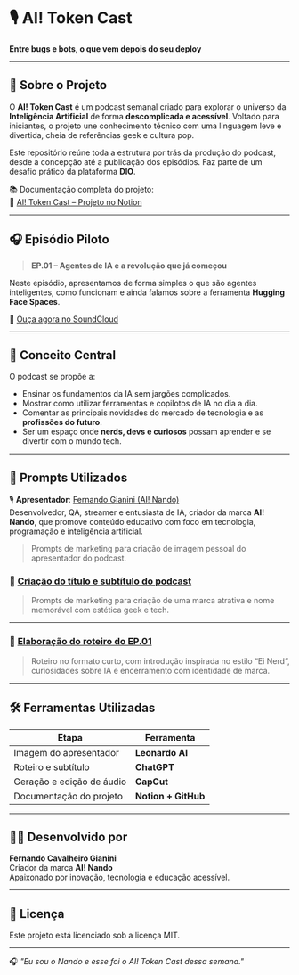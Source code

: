 # 🎙️ AI! Token Cast  
**Entre bugs e bots, o que vem depois do seu deploy**

---

## 🧠 Sobre o Projeto

O **AI! Token Cast** é um podcast semanal criado para explorar o universo da **Inteligência Artificial** de forma **descomplicada e acessível**. Voltado para iniciantes, o projeto une conhecimento técnico com uma linguagem leve e divertida, cheia de referências geek e cultura pop.

Este repositório reúne toda a estrutura por trás da produção do podcast, desde a concepção até a publicação dos episódios. Faz parte de um desafio prático da plataforma **DIO**.

📚 Documentação completa do projeto:  
🔗 [AI! Token Cast – Projeto no Notion](https://www.notion.so/AI-Token-Cast-1dee84bf3a46807c9da8d29eccc62e63)

---

## 🎧 Episódio Piloto

> **EP.01 – Agentes de IA e a revolução que já começou**

Neste episódio, apresentamos de forma simples o que são agentes inteligentes, como funcionam e ainda falamos sobre a ferramenta **Hugging Face Spaces**.

🔗 [Ouça agora no SoundCloud](https://soundcloud.com/ai-token-cast/ep-01)

---

## 🎯 Conceito Central

O podcast se propõe a:
- Ensinar os fundamentos da IA sem jargões complicados.
- Mostrar como utilizar ferramentas e copilotos de IA no dia a dia.
- Comentar as principais novidades do mercado de tecnologia e as **profissões do futuro**.
- Ser um espaço onde **nerds, devs e curiosos** possam aprender e se divertir com o mundo tech.

---

## 🧩 Prompts Utilizados

🎙️ **Apresentador**: [Fernando Gianini (AI! Nando)](https://www.notion.so/Artista-1dee84bf3a4680e784fdeeecfd2fd5f2)  
Desenvolvedor, QA, streamer e entusiasta de IA, criador da marca **AI! Nando**, que promove conteúdo educativo com foco em tecnologia, programação e inteligência artificial.
> Prompts de marketing para criação de imagem pessoal do apresentador do podcast.

### 📌 [Criação do título e subtítulo do podcast](https://www.notion.so/Titulo-e-Subtitulo-1dee84bf3a4680668878da2d538a5c63)
> Prompts de marketing para criação de uma marca atrativa e nome memorável com estética geek e tech.

---

### 📝 [Elaboração do roteiro do EP.01](https://www.notion.so/Roteiro-1dee84bf3a46807f8670ebbb90a5e88b)
> Roteiro no formato curto, com introdução inspirada no estilo “Ei Nerd”, curiosidades sobre IA e encerramento com identidade de marca.

---

## 🛠️ Ferramentas Utilizadas

| Etapa                        | Ferramenta               |
|-----------------------------|--------------------------|
| Imagem do apresentador      | **Leonardo AI**          |
| Roteiro e subtítulo         | **ChatGPT**              |
| Geração e edição de áudio   | **CapCut**               |
| Documentação do projeto     | **Notion + GitHub**      |

---

## 👨‍💻 Desenvolvido por

**Fernando Cavalheiro Gianini**  
Criador da marca **AI! Nando**  
Apaixonado por inovação, tecnologia e educação acessível.

---

## 📜 Licença

Este projeto está licenciado sob a licença MIT.

---

🎧 *"Eu sou o Nando e esse foi o AI! Token Cast dessa semana."*

